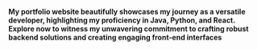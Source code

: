 **My portfolio website beautifully showcases my journey as a versatile developer, highlighting my proficiency in Java, Python, and React. Explore now to witness my unwavering commitment to crafting robust backend solutions and creating engaging front-end interfaces**

